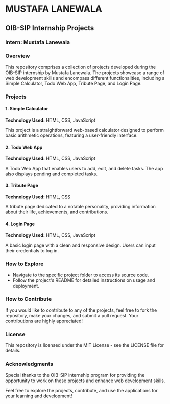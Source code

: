 # MUSTAFA LANEWALA
## OIB-SIP Internship Projects
### Intern: Mustafa Lanewala

### Overview
This repository comprises a collection of projects developed during the OIB-SIP internship by Mustafa Lanewala. The projects showcase a range of web development skills and encompass different functionalities, including a Simple Calculator, Todo Web App, Tribute Page, and Login Page.

### Projects
#### 1. Simple Calculator
**Technology Used:** HTML, CSS, JavaScript

This project is a straightforward web-based calculator designed to perform basic arithmetic operations, featuring a user-friendly interface.

#### 2. Todo Web App
**Technology Used:** HTML, CSS, JavaScript

A Todo Web App that enables users to add, edit, and delete tasks. The app also displays pending and completed tasks.

#### 3. Tribute Page
**Technology Used:** HTML, CSS

A tribute page dedicated to a notable personality, providing information about their life, achievements, and contributions.

#### 4. Login Page
**Technology Used:** HTML, CSS, JavaScript

A basic login page with a clean and responsive design. Users can input their credentials to log in.

### How to Explore
- Navigate to the specific project folder to access its source code.
- Follow the project's README for detailed instructions on usage and deployment.

### How to Contribute
If you would like to contribute to any of the projects, feel free to fork the repository, make your changes, and submit a pull request. Your contributions are highly appreciated!

### License
This repository is licensed under the MIT License - see the LICENSE file for details.

### Acknowledgments
Special thanks to the OIB-SIP internship program for providing the opportunity to work on these projects and enhance web development skills.

Feel free to explore the projects, contribute, and use the applications for your learning and development!
